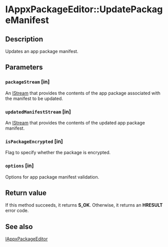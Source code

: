 # IAppxPackageEditor::UpdatePackageManifest

## Description

Updates an app package manifest.

## Parameters

### `packageStream` [in]

An [IStream](https://learn.microsoft.com/windows/desktop/api/objidl/nn-objidl-istream) that provides the contents of the app package associated with the manifest to be updated.

### `updatedManifestStream` [in]

An [IStream](https://learn.microsoft.com/windows/desktop/api/objidl/nn-objidl-istream) that provides the contents of the updated app package manifest.

### `isPackageEncrypted` [in]

Flag to specify whether the package is encrypted.

### `options` [in]

Options for app package manifest validation.

## Return value

If this method succeeds, it returns **S_OK**. Otherwise, it returns an **HRESULT** error code.

## See also

[IAppxPackageEditor](https://learn.microsoft.com/windows/desktop/api/appxpackaging/nn-appxpackaging-iappxpackageeditor)